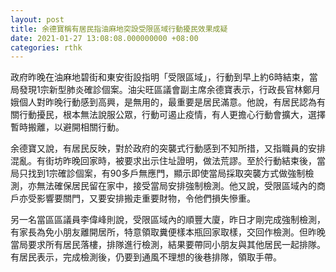 ```yaml
---
layout: post
title: 余德寶稱有居民指油麻地突設受限區域行動擾民效果成疑
date: 2021-01-27 13:08:08.000000000 +08:00
categories: rthk
---
```


政府昨晚在油麻地碧街和東安街設指明「受限區域」，行動到早上約6時結束，當局發現1宗新型肺炎確診個案。油尖旺區議會副主席余德寶表示，行政長官林鄭月娥個人對昨晚行動感到高興，是無用的，最重要是居民滿意。他說，有居民認為有關行動擾民，根本無法說服公眾，行動可遏止疫情，有人更擔心行動會擴大，選擇暫時搬離，以避開相關行動。

余德寶又說，有居民反映，對於政府的突襲式行動感到不知所措，又指職員的安排混亂。有街坊昨晚回家時，被要求出示住址證明，做法荒謬。至於行動結束後，當局只找到1宗確診個案，有90多戶無應門，顯示即使當局採取突襲方式做強制檢測，亦無法確保居民留在家中，接受當局安排強制檢測。他又說，受限區域內的商戶亦受影響要關門，又要安排搬走重要財物，令他們損失慘重。

另一名當區區議員李偉峰則說，受限區域內的順豐大廈，昨日才剛完成強制檢測，有家長為免小朋友離開居所，特意領取糞便樣本瓶回家取樣，交回作檢測。但昨晚當局要求所有居民落樓，排隊進行檢測，結果要帶同小朋友與其他居民一起排隊。有居民表示，完成檢測後，仍要到通風不理想的後巷排隊，領取手帶。
